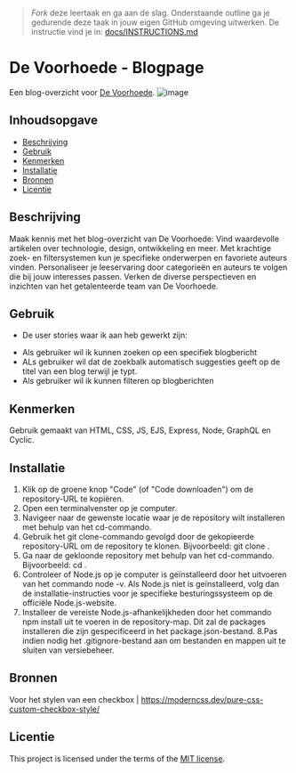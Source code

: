 > _Fork_ deze leertaak en ga aan de slag. Onderstaande outline ga je gedurende deze taak in jouw eigen GitHub omgeving uitwerken. De instructie vind je in: [docs/INSTRUCTIONS.md](docs/INSTRUCTIONS.md)

# De Voorhoede - Blogpage
Een blog-overzicht voor [De Voorhoede](https://www.voorhoede.nl/nl/).
![image](https://github.com/rosahoffer/proof-of-concept/assets/112861375/2cb9bf04-9c7e-4c1f-9e50-b6e40f13370a)

## Inhoudsopgave

  * [Beschrijving](#beschrijving)
  * [Gebruik](#gebruik)
  * [Kenmerken](#kenmerken)
  * [Installatie](#installatie)
  * [Bronnen](#bronnen)
  * [Licentie](#licentie)

## Beschrijving
Maak kennis met het blog-overzicht van De Voorhoede: Vind waardevolle artikelen over technologie, design, ontwikkeling en meer. Met krachtige zoek- en filtersystemen kun je specifieke onderwerpen en favoriete auteurs vinden. Personaliseer je leeservaring door categorieën en auteurs te volgen die bij jouw interesses passen. Verken de diverse perspectieven en inzichten van het getalenteerde team van De Voorhoede.

## Gebruik
* De user stories waar ik aan heb gewerkt zijn:

- Als gebruiker wil ik kunnen zoeken op een specifiek blogbericht
- ALs gebruiker wil dat de zoekbalk automatisch suggesties geeft op de titel van een blog terwijl je typt.
- Als gebruiker wil ik kunnen filteren op blogberichten

## Kenmerken
Gebruik gemaakt van HTML, CSS, JS, EJS, Express, Node, GraphQL en Cyclic.

## Installatie
1. Klik op de groene knop "Code" (of "Code downloaden") om de repository-URL te kopiëren.
2. Open een terminalvenster op je computer.
3. Navigeer naar de gewenste locatie waar je de repository wilt installeren met behulp van het cd-commando.
4. Gebruik het git clone-commando gevolgd door de gekopieerde repository-URL om de repository te klonen. Bijvoorbeeld: git clone <repository-URL>.
5. Ga naar de gekloonde repository met behulp van het cd-commando. Bijvoorbeeld: cd <repository-naam>.
6. Controleer of Node.js op je computer is geïnstalleerd door het uitvoeren van het commando node -v. Als Node.js niet is geïnstalleerd, volg dan de installatie-instructies voor je specifieke besturingssysteem op de officiële Node.js-website.
7. Installeer de vereiste Node.js-afhankelijkheden door het commando npm install uit te voeren in de repository-map. Dit zal de packages installeren die zijn gespecificeerd in het package.json-bestand.
8.Pas indien nodig het .gitignore-bestand aan om bestanden en mappen uit te sluiten van versiebeheer.

## Bronnen
Voor het stylen van een checkbox | https://moderncss.dev/pure-css-custom-checkbox-style/

## Licentie

This project is licensed under the terms of the [MIT license](./LICENSE).
